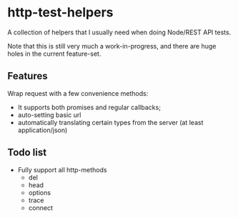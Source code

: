http-test-helpers
=================

A collection of helpers that I usually need when doing Node/REST API tests.

Note that this is still very much a work-in-progress, and there are huge holes
in the current feature-set.


Features
--------

Wrap request with a few convenience methods:

- It supports both promises and regular callbacks;
- auto-setting basic url
- automatically translating certain types from the server (at least application/json)


Todo list
---------

- Fully support all http-methods
    - del
    - head
    - options
    - trace
    - connect
